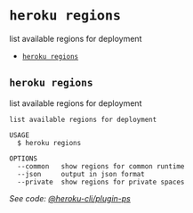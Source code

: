 `heroku regions`
================

list available regions for deployment

* [`heroku regions`](#heroku-regions)

## `heroku regions`

list available regions for deployment

```
list available regions for deployment

USAGE
  $ heroku regions

OPTIONS
  --common   show regions for common runtime
  --json     output in json format
  --private  show regions for private spaces
```

_See code: [@heroku-cli/plugin-ps](https://github.com/heroku/cli/blob/v7.60.0/packages/ps/src/commands/regions.ts)_
